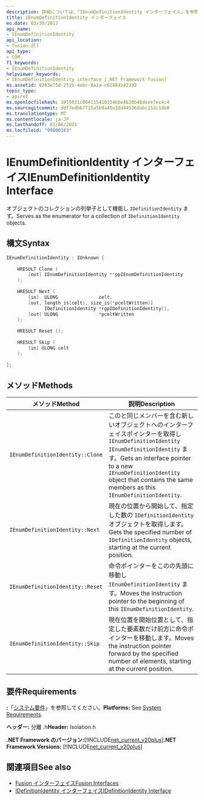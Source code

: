 ```yaml
---
description: 詳細については、「IEnumDefinitionIdentity インターフェイス」を参照してください。
title: IEnumDefinitionIdentity インターフェイス
ms.date: 03/30/2017
api_name:
- IEnumDefinitionIdentity
api_location:
- fusion.dll
api_type:
- COM
f1_keywords:
- IEnumDefinitionIdentity
helpviewer_keywords:
- IEnumDefinitionIdentity interface [.NET Framework fusion]
ms.assetid: 8263e75d-251b-4abc-8a1a-c62884142232
topic_type:
- apiref
ms.openlocfilehash: 1055031c064115410334bbe4b20b48deee7ec4c4
ms.sourcegitcommit: ddf7edb67715a5b9a45e3dd44536dabc153c1de0
ms.translationtype: MT
ms.contentlocale: ja-JP
ms.lasthandoff: 02/06/2021
ms.locfileid: "99800163"
---
```

# <a name="ienumdefinitionidentity-interface"></a><span data-ttu-id="283bb-103">IEnumDefinitionIdentity インターフェイス</span><span class="sxs-lookup"><span data-stu-id="283bb-103">IEnumDefinitionIdentity Interface</span></span>

<span data-ttu-id="283bb-104">オブジェクトのコレクションの列挙子として機能し `IDefinitionIdentity` ます。</span><span class="sxs-lookup"><span data-stu-id="283bb-104">Serves as the enumerator for a collection of `IDefinitionIdentity` objects.</span></span>  
  
## <a name="syntax"></a><span data-ttu-id="283bb-105">構文</span><span class="sxs-lookup"><span data-stu-id="283bb-105">Syntax</span></span>  
  
```cpp  
IEnumDefinitionIdentity : IUnknown {  
  
    HRESULT Clone (  
        [out] IEnumDefinitionIdentity **ppIEnumDefinitionIdentity  
    );  
  
    HRESULT Next (  
        [in]  ULONG               celt,  
        [out, length_is(celt), size_is(*pceltWritten)]  
              IDefinitionIdentity *rgpIDefinitionIdentity[],  
        [out] ULONG               *pceltWritten  
    );  
  
    HRESULT Reset ();  
  
    HRESULT Skip (  
        [in] ULONG celt  
    );  
  
};  
```  
  
## <a name="methods"></a><span data-ttu-id="283bb-106">メソッド</span><span class="sxs-lookup"><span data-stu-id="283bb-106">Methods</span></span>  
  
|<span data-ttu-id="283bb-107">メソッド</span><span class="sxs-lookup"><span data-stu-id="283bb-107">Method</span></span>|<span data-ttu-id="283bb-108">説明</span><span class="sxs-lookup"><span data-stu-id="283bb-108">Description</span></span>|  
|------------|-----------------|  
|`IEnumDefinitionIdentity::Clone`|<span data-ttu-id="283bb-109">このと同じメンバーを含む新しいオブジェクトへのインターフェイスポインターを取得し `IEnumDefinitionIdentity` `IEnumDefinitionIdentity` ます。</span><span class="sxs-lookup"><span data-stu-id="283bb-109">Gets an interface pointer to a new `IEnumDefinitionIdentity` object that contains the same members as this `IEnumDefinitionIdentity`.</span></span>|  
|`IEnumDefinitionIdentity::Next`|<span data-ttu-id="283bb-110">現在の位置から開始して、指定した数の `IDefinitionIdentity` オブジェクトを取得します。</span><span class="sxs-lookup"><span data-stu-id="283bb-110">Gets the specified number of `IDefinitionIdentity` objects, starting at the current position.</span></span>|  
|`IEnumDefinitionIdentity::Reset`|<span data-ttu-id="283bb-111">命令ポインターをこのの先頭に移動し `IEnumDefinitionIdentity` ます。</span><span class="sxs-lookup"><span data-stu-id="283bb-111">Moves the instruction pointer to the beginning of this `IEnumDefinitionIdentity`.</span></span>|  
|`IEnumDefinitionIdentity::Skip`|<span data-ttu-id="283bb-112">現在位置を開始位置として、指定した要素数だけ前方に命令ポインターを移動します。</span><span class="sxs-lookup"><span data-stu-id="283bb-112">Moves the instruction pointer forward by the specified number of elements, starting at the current position.</span></span>|  
  
## <a name="requirements"></a><span data-ttu-id="283bb-113">要件</span><span class="sxs-lookup"><span data-stu-id="283bb-113">Requirements</span></span>  

 <span data-ttu-id="283bb-114">**:**「[システム要件](../../get-started/system-requirements.md)」を参照してください。</span><span class="sxs-lookup"><span data-stu-id="283bb-114">**Platforms:** See [System Requirements](../../get-started/system-requirements.md).</span></span>  
  
 <span data-ttu-id="283bb-115">**ヘッダー:** 分離 .h</span><span class="sxs-lookup"><span data-stu-id="283bb-115">**Header:** Isolation.h</span></span>  
  
 <span data-ttu-id="283bb-116">**.NET Framework のバージョン:**[!INCLUDE[net_current_v20plus](../../../../includes/net-current-v20plus-md.md)]</span><span class="sxs-lookup"><span data-stu-id="283bb-116">**.NET Framework Versions:** [!INCLUDE[net_current_v20plus](../../../../includes/net-current-v20plus-md.md)]</span></span>  
  
## <a name="see-also"></a><span data-ttu-id="283bb-117">関連項目</span><span class="sxs-lookup"><span data-stu-id="283bb-117">See also</span></span>

- [<span data-ttu-id="283bb-118">Fusion インターフェイス</span><span class="sxs-lookup"><span data-stu-id="283bb-118">Fusion Interfaces</span></span>](fusion-interfaces.md)
- [<span data-ttu-id="283bb-119">IDefinitionIdentity インターフェイス</span><span class="sxs-lookup"><span data-stu-id="283bb-119">IDefinitionIdentity Interface</span></span>](idefinitionidentity-interface.md)
